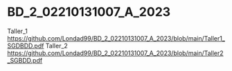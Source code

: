 # BD_2_02210131007_A_2023 
Taller_1 https://github.com/Londad99/BD_2_02210131007_A_2023/blob/main/Taller1_SGDBDD.pdf
Taller_2 https://github.com/Londad99/BD_2_02210131007_A_2023/blob/main/Taller2_SGBDD.pdf
